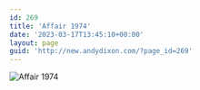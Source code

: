 ```yaml
---
id: 269
title: 'Affair 1974'
date: '2023-03-17T13:45:10+00:00'
layout: page
guid: 'http://new.andydixon.com/?page_id=269'
---
```


![Affair 1974](https://i0.wp.com/assets.g8x2.ldn.idrivee2-23.com/posters/Affair%201974%2001.jpg?w=1200&ssl=1 "Affair 1974")